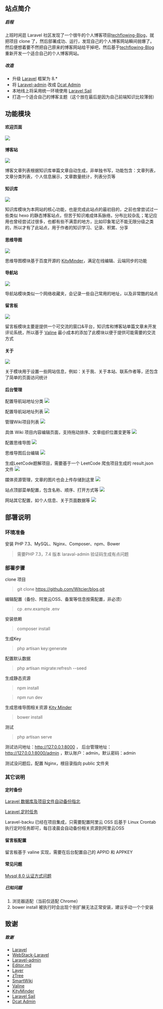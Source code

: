 ## 站点简介

##### 启程

上班时闲逛 Laravel 社区发现了一个很牛的个人博客项目[techflowing-Blog](https://github.com/techflowing/Blog)，就把项目 clone 了，然后部署成功、运行，发现自己的个人博客网站瞬间弱爆了。然后便想着要不然把自己原来的博客网站给干掉吧，然后基于[techflowing-Blog](https://github.com/techflowing/Blog)重新开发一个适合自己的个人博客网站。


##### 改造

* 升级 [Laravel](https://learnku.com/docs/laravel/8.x) 框架为 8.*
* 将 [Laravel-admin](https://laravel-admin.org/) 改成 [Dcat Admin](https://learnku.com/docs/dcat-admin/2.x)
* 本地线上将采用统一环境使用 [Laravel Sail](https://learnku.com/docs/laravel/8.x/sail/9789)
* 打造一个适合自己的博客主题（这个放在最后是因为自己前端知识比较薄弱）


## 功能模块

#### 欢迎页面

![](https://raw.githubusercontent.com/techflowing/Blog/master/screenshot/welcome.png)

#### 博客站

![](https://raw.githubusercontent.com/techflowing/Blog/master/screenshot/blog.png)

博客文章列表根据知识库单篇文章自动生成，非单独书写，功能包含：文章列表，文章分类列表，个人信息展示，文章数量统计，列表分页等

#### 知识库

![](https://raw.githubusercontent.com/techflowing/Blog/master/screenshot/wiki.png)

知识库模块为本网站的核心功能，也是完成此站点的最初目的，之前也曾尝试过一些类似 hexo 的静态博客站点，但苦于知识难成体系脉络，分布比较杂乱；笔记应用也曾经尝试过很多，也都有些不满意的地方，比如印象笔记不能无限分级之类的，所以才有了此站点，用于作者的知识学习、记录、积累、分享

#### 思维导图

![](https://raw.githubusercontent.com/techflowing/Blog/master/screenshot/xmind.png)

思维导图模块基于百度开源的 [KityMinder](https://github.com/fex-team/kityminder)，满足在线编辑、云端同步的功能

#### 导航站

![](https://raw.githubusercontent.com/techflowing/Blog/master/screenshot/navigation.png)

导航站模块类似一个网络收藏夹，会记录一些自己常用的地址，以及非常酷的站点

#### 留言板

![](https://raw.githubusercontent.com/techflowing/Blog/master/screenshot/guestbook.png)

留言板模块主要是提供一个可交流的窗口&平台，知识库和博客站单篇文章未开发评论系统，所以基于 [Valine](https://valine.js.org/) 最小成本的添加了此模块以便于提供可能需要的交流方式

#### 关于

![](https://raw.githubusercontent.com/techflowing/Blog/master/screenshot/about.png)

关于模块用于设置一些网站信息，例如：关于我、关于本站、联系作者等，还包含了简单的页面访问统计

#### 后台管理

配置导航站地址分类
![](https://raw.githubusercontent.com/techflowing/Blog/master/screenshot/Lark20201011222114.png)

配置导航站地址列表
![](https://raw.githubusercontent.com/techflowing/Blog/master/screenshot/Lark20201011222127.png)

管理Wiki项目列表
![](https://raw.githubusercontent.com/techflowing/Blog/master/screenshot/Lark20201011222140.png)

具体 Wiki 项目内容编辑页面，支持拖动排序、文章组织位置变更等
![](https://raw.githubusercontent.com/techflowing/Blog/master/screenshot/Lark20201011224819.png)

配置思维导图
![](https://raw.githubusercontent.com/techflowing/Blog/master/screenshot/Lark20201011222202.png)

思维导图后台编辑
![](https://github.com/techflowing/Blog/blob/master/screenshot/Lark20201019105512.png)

生成LeetCode题解项目，需要基于一个 LeetCode 爬虫项目生成的 result.json 文件
![](https://raw.githubusercontent.com/techflowing/Blog/master/screenshot/Lark20201011222213.png)

媒体资源管理，文章的图片也会上传存储到这里
![](https://raw.githubusercontent.com/techflowing/Blog/master/screenshot/Lark20201011222226.png)

站点顶部菜单配置，包含名称、顺序、打开方式等
![](https://raw.githubusercontent.com/techflowing/Blog/master/screenshot/Lark20201011222239.png)

网站其它配置，如个人信息、关于页面数据等
![](https://raw.githubusercontent.com/techflowing/Blog/master/screenshot/Lark20201011222256.png)

## 部署说明
### 环境准备
安装 PHP 7.3、MySQL、Nginx、Composer、npm、Bower
> 需要PHP 7.3，7.4 版本 laraval-admin 验证码生成有点问题

### 部署步骤

clone 项目
> git clone https://github.com/Witcier/blog.git

编辑配置（备份、阿里云OSS、备案等信息按需配置，非必须）
> cp .env.example .env

安装依赖
> composer install

生成Key
> php artisan key:generate

配置默认数据
> php artisan migrate:refresh --seed

生成静态资源
> npm install

> npm run dev

生成思维导图相关资源 [Kity Minder](https://github.com/fex-team/kityminder "Kity Minder")
> bower install

测试
> php artisan serve

测试访问地址：http://127.0.0.1:8000  ，
后台管理地址：http://127.0.0.1:8000/admin ，默认账户：admin，默认密码：admin

测试没问题后，配置 Nginx，根目录指向 public 文件夹

### 其它说明

#### 定时备份
[Laravel 数据库及项目文件自动备份指北](https://learnku.com/articles/16185/laravel-database-and-project-code-automatic-backup-north-spatielaravel-backup "Laravel 数据库及项目文件自动备份指北")

[Laravel 定时任务](https://learnku.com/laravel/t/1402/laravel-timing-task "Laravel 定时任务")

Laravel-backu 已经在项目集成，只需要配置阿里云 OSS 后基于 Linux Crontab 执行定时任务即可，每日凌晨会自动备份相关资源到阿里云OSS

#### 留言板配置
留言板基于 valine 实现，需要在后台配置自己的 APPID 和 APPKEY

#### 常见问题

[Mysql 8.0 认证方式问题](https://www.cnblogs.com/cndavidwang/p/9357684.html "Mysql 8.0 认证方式问题")

##### 已知问题

1. 浏览器适配（当前仅适配 Chrome）
2. bower install 被执行时会出现个别扩展无法正常安装，建议手动一个个安装


## 致谢

##### 致谢

* [Laravel](https://learnku.com/laravel)
* [WebStack-Laravel](https://github.com/hui-ho/WebStack-Laravel "WebStack-Laravel")
* [Laravel-admin](https://laravel-admin.org/ "Laravel-admin")
* [Editor.md](http://editor.md.ipandao.com/ "Editor.md")
* [Layer ](https://layer.layui.com/ "Layer ")
* [zTree](http://www.treejs.cn/v3/main.php#_zTreeInfo "zTree")
* [SmartWiki](https://github.com/lifei6671/SmartWiki "SmartWiki")
* [Valine](https://valine.js.org/)
* [KityMinder](https://github.com/fex-team/kityminder)
* [Laravel Sail](https://learnku.com/docs/laravel/8.x/sail/9789)
* [Dcat Admin](https://learnku.com/docs/dcat-admin/2.x)

